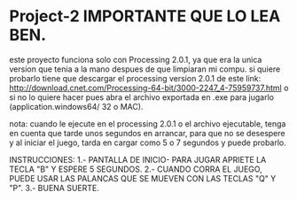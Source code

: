 # Project-2   IMPORTANTE QUE LO LEA BEN.
este proyecto funciona solo con Processing 2.0.1, ya que era la unica version que tenia a la mano despues de que limpiaran mi compu.
si quiere probarlo tiene que descargar el processing version 2.0.1 de este link: http://download.cnet.com/Processing-64-bit/3000-2247_4-75959737.html     o si no lo quiere hacer pues abra el archivo exportada en .exe para jugarlo (application.windows64/ 32 o MAC).

nota: cuando le ejecute en el processing 2.0.1 o el archivo ejecutable, tenga en cuenta que tarde unos segundos en arrancar, para que no se desespere y al iniciar el juego, tarda en cargar como 5 o 7 segundos y puede probarlo.

INSTRUCCIONES:
1.- PANTALLA DE INICIO- PARA JUGAR APRIETE LA TECLA "B" Y ESPERE 5 SEGUNDOS.
2.- CUANDO CORRA EL JUEGO, PUEDE USAR LAS PALANCAS QUE SE MUEVEN CON LAS TECLAS "Q" Y "P".
3.- BUENA SUERTE.
